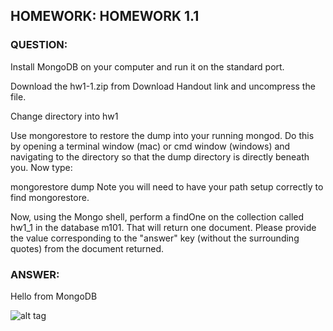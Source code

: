 <h2>HOMEWORK: HOMEWORK 1.1</h2>

<h3>QUESTION: </h3>

Install MongoDB on your computer and run it on the standard port.

Download the hw1-1.zip from Download Handout link and uncompress the file.

Change directory into hw1

Use mongorestore to restore the dump into your running mongod. Do this by opening a terminal window (mac) or cmd window (windows) and navigating to the directory so that the dump directory is directly beneath you. Now type:

mongorestore dump
Note you will need to have your path setup correctly to find mongorestore.

Now, using the Mongo shell, perform a findOne on the collection called hw1_1 in the database m101. That will return one document. Please provide the value corresponding to the "answer" key (without the surrounding quotes) from the document returned.


<h3>ANSWER: </h3>

Hello from MongoDB

![alt tag](https://github.com/kashifkai28/mongoDB-nodeJS-courseM101JS/blob/master/week1/hw1-1/answer.PNG)
